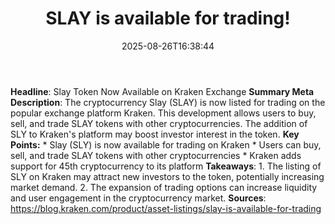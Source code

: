 ﻿---
title: "SLAY is available for trading!"
date: "2025-08-26T16:38:44"
category: "Markets"
summary: ""
slug: "slay is available for trading"
source_urls:
  - "https://blog.kraken.com/product/asset-listings/slay-is-available-for-trading"
seo:
  title: "SLAY is available for trading! | Hash n Hedge"
  description: ""
  keywords: ["news", "markets", "brief"]
---
**Headline**: Slay Token Now Available on Kraken Exchange  **Summary Meta Description**: The cryptocurrency Slay (SLAY) is now listed for trading on the popular exchange platform Kraken. This development allows users to buy, sell, and trade SLAY tokens with other cryptocurrencies. The addition of SLY to Kraken's platform may boost investor interest in the token.  **Key Points:**  * Slay (SLY) is now available for trading on Kraken * Users can buy, sell, and trade SLAY tokens with other cryptocurrencies * Kraken adds support for 45th cryptocurrency to its platform  **Takeaways**:  1. The listing of SLY on Kraken may attract new investors to the token, potentially increasing market demand. 2. The expansion of trading options can increase liquidity and user engagement in the cryptocurrency market.  **Sources**:  https://blog.kraken.com/product/asset-listings/slay-is-available-for-trading 
